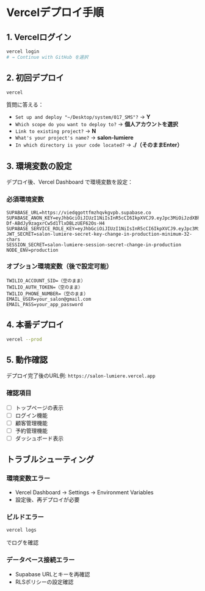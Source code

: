 # Vercelデプロイ手順

## 1. Vercelログイン
```bash
vercel login
# → Continue with GitHub を選択
```

## 2. 初回デプロイ
```bash
vercel
```

質問に答える：
- `Set up and deploy "~/Desktop/system/017_SMS"?` → **Y**
- `Which scope do you want to deploy to?` → **個人アカウントを選択**
- `Link to existing project?` → **N**
- `What's your project's name?` → **salon-lumiere**
- `In which directory is your code located?` → **./（そのままEnter）**

## 3. 環境変数の設定

デプロイ後、Vercel Dashboard で環境変数を設定：

### 必須環境変数
```
SUPABASE_URL=https://viedqgottfmzhqvkgvpb.supabase.co
SUPABASE_ANON_KEY=eyJhbGciOiJIUzI1NiIsInR5cCI6IkpXVCJ9.eyJpc3MiOiJzdXBhYmFzZSIsInJlZiI6InZpZWRxZ290dGZtemhxdmtndnBiIiwicm9sZSI6ImFub24iLCJpYXQiOjE3NTM1Mjg5NzUsImV4cCI6MjA2OTEwNDk3NX0.nTipD5-Df-ABdJy9zagxrCw5d1TlxDBLzUEF62Os-H4
SUPABASE_SERVICE_ROLE_KEY=eyJhbGciOiJIUzI1NiIsInR5cCI6IkpXVCJ9.eyJpc3MiOiJzdXBhYmFzZSIsInJlZiI6InZpZWRxZ290dGZtemhxdmtndnBiIiwicm9sZSI6InNlcnZpY2Vfcm9sZSIsImlhdCI6MTc1MzUyODk3NSwiZXhwIjoyMDY5MTA0OTc1fQ.AUAWkgCjW7IzsWfipAqQxb6cnF7jvhZrzdAWzeCrZV8
JWT_SECRET=salon-lumiere-secret-key-change-in-production-minimum-32-chars
SESSION_SECRET=salon-lumiere-session-secret-change-in-production
NODE_ENV=production
```

### オプション環境変数（後で設定可能）
```
TWILIO_ACCOUNT_SID=（空のまま）
TWILIO_AUTH_TOKEN=（空のまま）
TWILIO_PHONE_NUMBER=（空のまま）
EMAIL_USER=your_salon@gmail.com
EMAIL_PASS=your_app_password
```

## 4. 本番デプロイ
```bash
vercel --prod
```

## 5. 動作確認

デプロイ完了後のURL例: `https://salon-lumiere.vercel.app`

### 確認項目
- [ ] トップページの表示
- [ ] ログイン機能
- [ ] 顧客管理機能
- [ ] 予約管理機能
- [ ] ダッシュボード表示

## トラブルシューティング

### 環境変数エラー
- Vercel Dashboard → Settings → Environment Variables
- 設定後、再デプロイが必要

### ビルドエラー
```bash
vercel logs
```
でログを確認

### データベース接続エラー
- Supabase URLとキーを再確認
- RLSポリシーの設定確認